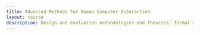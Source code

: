 ```yaml
---
title: Advanced Methods for Human Computer Interaction
layout: course
description: Design and evaluation methodologies and theories; formal models of the user including visual, motor, and information processing; advanced evaluation methods including laboratory experiments and field studies; HCI research frontiers.
---
```


